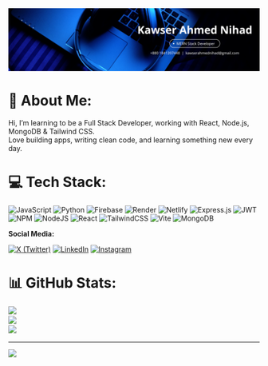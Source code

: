 <img src="https://github.com/kawser-ahmed-nihad/kawser-ahmed-nihad/blob/main/Banner.png" alt="">

# 💫 About Me:
Hi, I’m learning to be a Full Stack Developer, working with React, Node.js, MongoDB & Tailwind CSS.<br>Love building apps, writing clean code, and learning something new every day. 


# 💻 Tech Stack:
![JavaScript](https://img.shields.io/badge/javascript-%23323330.svg?style=for-the-badge&logo=javascript&logoColor=%23F7DF1E) ![Python](https://img.shields.io/badge/python-3670A0?style=for-the-badge&logo=python&logoColor=ffdd54) ![Firebase](https://img.shields.io/badge/firebase-%23039BE5.svg?style=for-the-badge&logo=firebase) ![Render](https://img.shields.io/badge/Render-%46E3B7.svg?style=for-the-badge&logo=render&logoColor=white) ![Netlify](https://img.shields.io/badge/netlify-%23000000.svg?style=for-the-badge&logo=netlify&logoColor=#00C7B7) ![Express.js](https://img.shields.io/badge/express.js-%23404d59.svg?style=for-the-badge&logo=express&logoColor=%2361DAFB) ![JWT](https://img.shields.io/badge/JWT-black?style=for-the-badge&logo=JSON%20web%20tokens) ![NPM](https://img.shields.io/badge/NPM-%23CB3837.svg?style=for-the-badge&logo=npm&logoColor=white) ![NodeJS](https://img.shields.io/badge/node.js-6DA55F?style=for-the-badge&logo=node.js&logoColor=white) ![React](https://img.shields.io/badge/react-%2320232a.svg?style=for-the-badge&logo=react&logoColor=%2361DAFB) ![TailwindCSS](https://img.shields.io/badge/tailwindcss-%2338B2AC.svg?style=for-the-badge&logo=tailwind-css&logoColor=white) ![Vite](https://img.shields.io/badge/vite-%23646CFF.svg?style=for-the-badge&logo=vite&logoColor=white) ![MongoDB](https://img.shields.io/badge/MongoDB-%234ea94b.svg?style=for-the-badge&logo=mongodb&logoColor=white)


**Social Media:**

[![X (Twitter)](https://img.shields.io/badge/X-000000?style=for-the-badge&logo=twitter&logoColor=white)]([https://twitter.com/hussainweb](https://x.com/Nihad732860?t=iZ7gm24tfQziyzmMsq8udw&s=09))
[![LinkedIn](https://img.shields.io/badge/LinkedIn-0077B5?style=for-the-badge&logo=linkedin&logoColor=white)](https://www.linkedin.com)
[![Instagram](https://img.shields.io/badge/Instagram-E4405F?style=for-the-badge&logo=instagram&logoColor=white)](https://www.instagram.com)


# 📊 GitHub Stats:
![](https://github-readme-stats.vercel.app/api?username=kawser-ahmed-nihad&theme=dark&hide_border=false&include_all_commits=false&count_private=false)<br/>
![](https://nirzak-streak-stats.vercel.app/?user=kawser-ahmed-nihad&theme=dark&hide_border=false)<br/>
![](https://github-readme-stats.vercel.app/api/top-langs/?username=kawser-ahmed-nihad&theme=dark&hide_border=false&include_all_commits=false&count_private=false&layout=compact)

---
[![](https://visitcount.itsvg.in/api?id=kawser-ahmed-nihad&icon=0&color=0)](https://visitcount.itsvg.in)

<!-- Proudly created with GPRM ( https://gprm.itsvg.in ) -->
